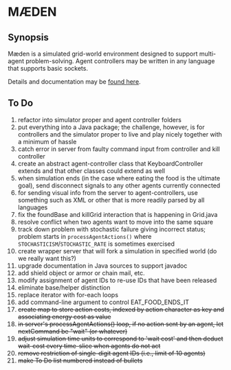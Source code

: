 # M&AElig;DEN

## Synopsis

M&aelig;den is a simulated grid-world environment
designed to support multi-agent problem-solving.
Agent controllers may be written in any language 
that supports basic sockets.

Details and documentation may be 
[found here](http://www.westmont.edu/~iba/maeden/).

## To Do

1. refactor into simulator proper and agent controller folders
1. put everything into a Java package; the challenge, however, is for controllers and
the simulator proper to live and play nicely together with a minimum of hassle
1. catch error in server from faulty command input from controller and kill controller
1. create an abstract agent-controller class that KeyboardController extends
and that other classes could extend as well
1. when simulation ends 
(in the case where eating the food is the ultimate goal),
send disconnect signals to any other agents currently connected
1. for sending visual info from the server to agent-controllers,
use something such as XML or other that is more readily parsed by all languages
1. fix the foundBase and killGrid interaction that is happening in Grid.java
1. resolve conflict when two agents want to move into the same square
1. track down problem with stochastic failure giving incorrect status; 
problem starts in `processAgentActions()`
where `STOCHASTICISM`/`STOCHASTIC_RATE` is sometimes exercised
1. create wrapper server that will fork a simulation in specified world 
(do we really want this?)
1. upgrade documentation in Java sources to support javadoc
1. add shield object or armor or chain mail, etc.
1. modify assignment of agent IDs to re-use IDs that have been released
1. eliminate base/helper distinction
1. replace iterator with for-each loops
1. add command-line argument to control EAT_FOOD_ENDS_IT
1. ~~create map to store action costs, indexed by action character as key and associating energy cost as value~~
1. ~~in server's processAgentActions() loop, if no action sent by an agent, let nextCommand be "wait" (or whatever)~~
1. ~~adjust simulation time units to correspond to 'wait cost'
and then deduct wait-cost every time-slice when agents do not act~~
1. ~~remove restriction of single-digit agent IDs (i.e., limit of 10 agents)~~
1. ~~make To Do list numbered instead of bullets~~
